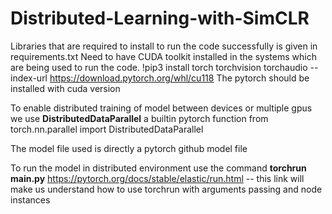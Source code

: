 # Distributed-Learning-with-SimCLR

Libraries that are required to install to run the code successfully is given in requirements.txt
Need to have CUDA toolkit installed in the systems which are being used to run the code.
!pip3 install torch torchvision torchaudio --index-url https://download.pytorch.org/whl/cu118
The pytorch should be installed with cuda version

To enable distributed training of model between devices or multiple gpus we use **DistributedDataParallel** a builtin pytorch function
from torch.nn.parallel import DistributedDataParallel

The model file used is directly a pytorch github model file 

To run the model in distributed environment use the command
**torchrun main.py**
https://pytorch.org/docs/stable/elastic/run.html  -- this link will make us understand how to use torchrun with arguments passing and node instances
